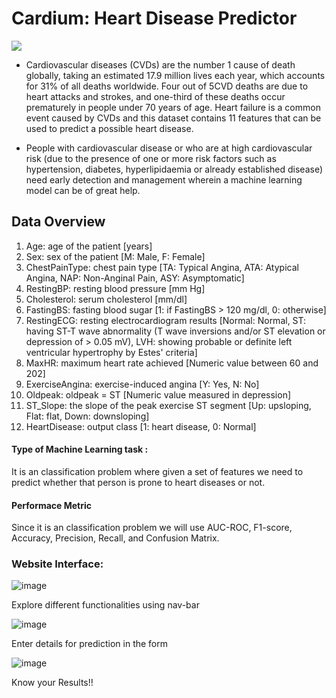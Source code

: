 # **Cardium: Heart Disease Predictor**
![](https://media.istockphoto.com/vectors/heart-isometric-health-care-concept-red-shape-and-heartbeat-vector-id1183325543?k=20&m=1183325543&s=612x612&w=0&h=8AFG-3S4WTuK6RaCvGKtOy2ndQFDhwTrA36XbDoVOrQ=)
* Cardiovascular diseases (CVDs) are the number 1 cause of death globally, taking an estimated 17.9 million lives each year, which accounts for 31% of all deaths worldwide. Four out of 5CVD deaths are due to heart attacks and strokes, and one-third of these deaths occur prematurely in people under 70 years of age. Heart failure is a common event caused by CVDs and this dataset contains 11 features that can be used to predict a possible heart disease.

* People with cardiovascular disease or who are at high cardiovascular risk (due to the presence of one or more risk factors such as hypertension, diabetes, hyperlipidaemia or already established disease) need early detection and management wherein a machine learning model can be of great help.

## Data Overview
1. Age: age of the patient [years]
2. Sex: sex of the patient [M: Male, F: Female]
3. ChestPainType: chest pain type [TA: Typical Angina, ATA: Atypical Angina, NAP: Non-Anginal Pain, ASY: Asymptomatic]
4. RestingBP: resting blood pressure [mm Hg]
5. Cholesterol: serum cholesterol [mm/dl]
6. FastingBS: fasting blood sugar [1: if FastingBS > 120 mg/dl, 0: otherwise]
7. RestingECG: resting electrocardiogram results [Normal: Normal, ST: having ST-T wave abnormality (T wave inversions and/or ST elevation or depression of > 0.05 mV), LVH: showing probable or definite left ventricular hypertrophy by Estes' criteria]
8. MaxHR: maximum heart rate achieved [Numeric value between 60 and 202]
9. ExerciseAngina: exercise-induced angina [Y: Yes, N: No]
10. Oldpeak: oldpeak = ST [Numeric value measured in depression]
11. ST_Slope: the slope of the peak exercise ST segment [Up: upsloping, Flat: flat, Down: downsloping]
12. HeartDisease: output class [1: heart disease, 0: Normal]

#### Type of Machine Learning task : 
It is an classification problem where given a set of features we need to predict whether that person is prone to heart diseases or not.

#### Performace Metric
Since it is an classification problem we will use AUC-ROC, F1-score, Accuracy, Precision, Recall, and Confusion Matrix.

### Website Interface:
![image](https://user-images.githubusercontent.com/86458423/166304964-db302edd-649d-46eb-9760-aad7b196e950.png)

Explore different functionalities using nav-bar

![image](https://user-images.githubusercontent.com/86458423/166305153-118eb910-aec7-4bc4-b223-641c1463fa0c.png)

Enter details for prediction in the form

![image](https://user-images.githubusercontent.com/86458423/166305267-95264d16-e9e5-4c7c-88bd-419672af00c4.png)

Know your Results!!
